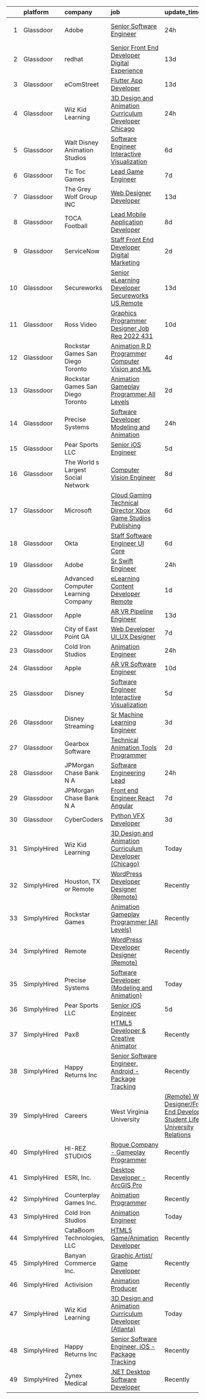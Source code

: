 

|    | platform    | company                            | job                                                                                                                                                                                                                                                                                                                                                                                                                                                                                                                                                                                                                                                                                                                                                                                                                                                                                                                                                                                                                                                                                                                                                                                                                                                                                                                                                           | update_time   | location                |
|---:|:------------|:-----------------------------------|:--------------------------------------------------------------------------------------------------------------------------------------------------------------------------------------------------------------------------------------------------------------------------------------------------------------------------------------------------------------------------------------------------------------------------------------------------------------------------------------------------------------------------------------------------------------------------------------------------------------------------------------------------------------------------------------------------------------------------------------------------------------------------------------------------------------------------------------------------------------------------------------------------------------------------------------------------------------------------------------------------------------------------------------------------------------------------------------------------------------------------------------------------------------------------------------------------------------------------------------------------------------------------------------------------------------------------------------------------------------|:--------------|:------------------------|
|  1 | Glassdoor   | Adobe                              | [Senior Software Engineer](https://www.glassdoor.com/partner/jobListing.htm?pos=126&ao=1136043&s=58&guid=00000181fb7b40579501aaaf69bd4370&src=GD_JOB_AD&t=SR&vt=w&cs=1_9538ae5f&cb=1657781567939&jobListingId=1008002535209&jrtk=3-0-1g7tnmg4v2heq001-1g7tnmg5fi15m800-90d469583d0bb19c-)                                                                                                                                                                                                                                                                                                                                                                                                                                                                                                                                                                                                                                                                                                                                                                                                                                                                                                                                                                                                                                                                     | 24h           | San Francisco, CA       |
|  2 | Glassdoor   | redhat                             | [Senior Front End Developer  Digital Experience](https://www.glassdoor.com/partner/jobListing.htm?pos=116&ao=1136043&s=58&guid=00000181fb7b40579501aaaf69bd4370&src=GD_JOB_AD&t=SR&vt=w&cs=1_34abe599&cb=1657781567938&jobListingId=1007974093873&jrtk=3-0-1g7tnmg4v2heq001-1g7tnmg5fi15m800-aad035d33079c8bf-)                                                                                                                                                                                                                                                                                                                                                                                                                                                                                                                                                                                                                                                                                                                                                                                                                                                                                                                                                                                                                                               | 13d           | Remote                  |
|  3 | Glassdoor   | eComStreet                         | [Flutter App Developer](https://www.glassdoor.com/partner/jobListing.htm?pos=112&ao=1136043&s=58&guid=00000181fb7b40579501aaaf69bd4370&src=GD_JOB_AD&t=SR&vt=w&cs=1_e22a6308&cb=1657781567937&jobListingId=1007975688794&jrtk=3-0-1g7tnmg4v2heq001-1g7tnmg5fi15m800-7bbed96be77c7c27-)                                                                                                                                                                                                                                                                                                                                                                                                                                                                                                                                                                                                                                                                                                                                                                                                                                                                                                                                                                                                                                                                        | 13d           | Chicago, IL             |
|  4 | Glassdoor   | Wiz Kid Learning                   | [3D Design and Animation Curriculum Developer  Chicago ](https://www.glassdoor.com/partner/jobListing.htm?pos=108&ao=1136043&s=58&guid=00000181fb7b40579501aaaf69bd4370&src=GD_JOB_AD&t=SR&vt=w&ea=1&cs=1_945d77a5&cb=1657781567937&jobListingId=1008003616270&jrtk=3-0-1g7tnmg4v2heq001-1g7tnmg5fi15m800-55b055fa71110ba0-)                                                                                                                                                                                                                                                                                                                                                                                                                                                                                                                                                                                                                                                                                                                                                                                                                                                                                                                                                                                                                                  | 24h           | Atlanta, GA             |
|  5 | Glassdoor   | Walt Disney Animation Studios      | [Software Engineer   Interactive Visualization](https://www.glassdoor.com/partner/jobListing.htm?pos=128&ao=1136043&s=58&guid=00000181fb7b40579501aaaf69bd4370&src=GD_JOB_AD&t=SR&vt=w&cs=1_88f1857a&cb=1657781567939&jobListingId=1007989924540&jrtk=3-0-1g7tnmg4v2heq001-1g7tnmg5fi15m800-c8ab2cad69faae54-)                                                                                                                                                                                                                                                                                                                                                                                                                                                                                                                                                                                                                                                                                                                                                                                                                                                                                                                                                                                                                                                | 6d            | Burbank, CA             |
|  6 | Glassdoor   | Tic Toc Games                      | [Lead Game Engineer](https://www.glassdoor.com/partner/jobListing.htm?pos=102&ao=1110586&s=58&guid=00000181fb7b40579501aaaf69bd4370&src=GD_JOB_AD&t=SR&vt=w&ea=1&cs=1_00299fa7&cb=1657781567936&jobListingId=1007988135648&cpc=55FC80EBF760BBE8&jrtk=3-0-1g7tnmg4v2heq001-1g7tnmg5fi15m800-d64abbbba008689c--6NYlbfkN0Cd5ZvLdai7cR0fypH5_WiGezUQesq24dbKuF0ly35ya5O8NkFj-qrjk_MUFn-ZopRYajAPhWX9LNA6MZYyOBBVSnwGNafyInkk4SaAwxziARUpTpzgu-HGAP7xRtytEC4YwZ6Vhh_DrUo8-uVGI-6X1rJAiG0AXNxI_EWwc6sckAF_hdzcvx3Hz0-Wvnml3jE1leITQ4D9jGGCZQbJVPQ9d8ACK1e8M3O9b71HdEyohlWQklgCOGe-5vVvM8f1TKj_CLkNsdL8okkqxshFdb5ID5CjiUq14BVAH8Vw9-jrjHZ3VKSEF07Vq3u11SkhZsjl6vmAVygYm9erLASEV8PuAlfHy6_P0C2xW_ydz6dzCt4IR19Nr0n1WUV29bWOR9mft6arSB_8GqpCsT8LYV_F6eeoXoUQ6GyVQVVmOlQY-7AR8lnvLLJTaDXCkzaPsm3nsbHjmaTk9vZsYcqE1kZKgWxk5ZFhlT9l9WFkE4BqIE0cUogYnmZoyt2XOXUvvdk%3D)                                                                                                                                                                                                                                                                                                                                                                                                                                                                                                   | 7d            | Burbank, CA             |
|  7 | Glassdoor   | The Grey Wolf Group  INC           | [Web Designer Developer](https://www.glassdoor.com/partner/jobListing.htm?pos=123&ao=1136043&s=58&guid=00000181fb7b40579501aaaf69bd4370&src=GD_JOB_AD&t=SR&vt=w&ea=1&cs=1_39acb8fa&cb=1657781567939&jobListingId=1007973991706&jrtk=3-0-1g7tnmg4v2heq001-1g7tnmg5fi15m800-ccc474ec62a9ccb4-)                                                                                                                                                                                                                                                                                                                                                                                                                                                                                                                                                                                                                                                                                                                                                                                                                                                                                                                                                                                                                                                                  | 13d           | Arnold, MO              |
|  8 | Glassdoor   | TOCA Football                      | [Lead Mobile Application Developer](https://www.glassdoor.com/partner/jobListing.htm?pos=125&ao=1136043&s=58&guid=00000181fb7b40579501aaaf69bd4370&src=GD_JOB_AD&t=SR&vt=w&ea=1&cs=1_f58c11ea&cb=1657781567939&jobListingId=1007985435294&jrtk=3-0-1g7tnmg4v2heq001-1g7tnmg5fi15m800-8b2fa59b8d0a20e1-)                                                                                                                                                                                                                                                                                                                                                                                                                                                                                                                                                                                                                                                                                                                                                                                                                                                                                                                                                                                                                                                       | 8d            | Costa Mesa, CA          |
|  9 | Glassdoor   | ServiceNow                         | [Staff Front End Developer  Digital Marketing](https://www.glassdoor.com/partner/jobListing.htm?pos=111&ao=1136043&s=58&guid=00000181fb7b40579501aaaf69bd4370&src=GD_JOB_AD&t=SR&vt=w&cs=1_f8413f72&cb=1657781567937&jobListingId=1007998745708&jrtk=3-0-1g7tnmg4v2heq001-1g7tnmg5fi15m800-57ff975c92f37266-)                                                                                                                                                                                                                                                                                                                                                                                                                                                                                                                                                                                                                                                                                                                                                                                                                                                                                                                                                                                                                                                 | 2d            | Santa Clara, CA         |
| 10 | Glassdoor   | Secureworks                        | [Senior eLearning Developer Secureworks   US Remote](https://www.glassdoor.com/partner/jobListing.htm?pos=115&ao=1136043&s=58&guid=00000181fb7b40579501aaaf69bd4370&src=GD_JOB_AD&t=SR&vt=w&cs=1_48fda3f1&cb=1657781567938&jobListingId=1007974487255&jrtk=3-0-1g7tnmg4v2heq001-1g7tnmg5fi15m800-755d78615e73ead4-)                                                                                                                                                                                                                                                                                                                                                                                                                                                                                                                                                                                                                                                                                                                                                                                                                                                                                                                                                                                                                                           | 13d           | Providence, RI          |
| 11 | Glassdoor   | Ross Video                         | [Graphics Programmer   Designer  Job Req  2022 431 ](https://www.glassdoor.com/partner/jobListing.htm?pos=129&ao=1136043&s=58&guid=00000181fb7b40579501aaaf69bd4370&src=GD_JOB_AD&t=SR&vt=w&ea=1&cs=1_147d677e&cb=1657781567939&jobListingId=1007981036661&jrtk=3-0-1g7tnmg4v2heq001-1g7tnmg5fi15m800-79d5b95c2834f072-)                                                                                                                                                                                                                                                                                                                                                                                                                                                                                                                                                                                                                                                                                                                                                                                                                                                                                                                                                                                                                                      | 10d           | Remote                  |
| 12 | Glassdoor   | Rockstar Games San Diego   Toronto | [Animation R D Programmer  Computer Vision and ML](https://www.glassdoor.com/partner/jobListing.htm?pos=127&ao=1136043&s=58&guid=00000181fb7b40579501aaaf69bd4370&src=GD_JOB_AD&t=SR&vt=w&cs=1_be59b0b8&cb=1657781567939&jobListingId=1007994889333&jrtk=3-0-1g7tnmg4v2heq001-1g7tnmg5fi15m800-3d94f6aba5e2c913-)                                                                                                                                                                                                                                                                                                                                                                                                                                                                                                                                                                                                                                                                                                                                                                                                                                                                                                                                                                                                                                             | 4d            | Carlsbad, CA            |
| 13 | Glassdoor   | Rockstar Games San Diego   Toronto | [Animation Gameplay Programmer  All Levels ](https://www.glassdoor.com/partner/jobListing.htm?pos=114&ao=1136043&s=58&guid=00000181fb7b40579501aaaf69bd4370&src=GD_JOB_AD&t=SR&vt=w&cs=1_683d8500&cb=1657781567938&jobListingId=1007999078451&jrtk=3-0-1g7tnmg4v2heq001-1g7tnmg5fi15m800-a340a17d7da06a63-)                                                                                                                                                                                                                                                                                                                                                                                                                                                                                                                                                                                                                                                                                                                                                                                                                                                                                                                                                                                                                                                   | 2d            | Carlsbad, CA            |
| 14 | Glassdoor   | Precise Systems                    | [Software Developer  Modeling and Animation ](https://www.glassdoor.com/partner/jobListing.htm?pos=113&ao=1136043&s=58&guid=00000181fb7b40579501aaaf69bd4370&src=GD_JOB_AD&t=SR&vt=w&ea=1&cs=1_9a32bf2b&cb=1657781567938&jobListingId=1008004152660&jrtk=3-0-1g7tnmg4v2heq001-1g7tnmg5fi15m800-fe782767aaad92cb-)                                                                                                                                                                                                                                                                                                                                                                                                                                                                                                                                                                                                                                                                                                                                                                                                                                                                                                                                                                                                                                             | 24h           | San Diego, CA           |
| 15 | Glassdoor   | Pear Sports LLC                    | [Senior iOS Engineer](https://www.glassdoor.com/partner/jobListing.htm?pos=101&ao=1110586&s=58&guid=00000181fb7b40579501aaaf69bd4370&src=GD_JOB_AD&t=SR&vt=w&ea=1&cs=1_3dfb8ab7&cb=1657781567936&jobListingId=1007993166305&cpc=F5D43257E3E73E36&jrtk=3-0-1g7tnmg4v2heq001-1g7tnmg5fi15m800-cbd344a28ed5bdd1--6NYlbfkN0Dv7ndDd69lmugUXCgoCPtpAVgbUJfy1aW2stz5aeGS0ojezn-FD23BR7ZCWtAU7pr63qdi_3htSCWhkmBIgWuOOMx0CodzmsXleKS3P5DwZaZRFDbKww_9JFruSqyfPMo8Ss43bF31rH2Rxmghdu0Rd8ESX4BGHW-USyPvLJgp0NOBPZGiCLm0K6NLcPkywW5dMfm9uR3WefvlEZaxQy9KS1VISoAy8wQUX-NezhRdZHBDMDqZa4GZJQUIRxHQO0SBkRqxzudNj6ranxlJvJ4Cs_ICsmbdHfeuBYGxnd2p4_QAdPXufeDO9RaNdg8HDz_xxnlbd7B5zDMKHN8Bul3xNpj6F9PE9n_PZd14r8_9Y9zHvpPODidBMrDKMyOg7mMzG6iNRIDbn8QbwVrNF04nBhScnVtK95dl8orF6edgSS8OwdSM3R4jO_62g9hqnUC9GtoVL3szcnaOWDVMrhZ63V7jDqGZwjHGP_WsOu1VfUpVADveCdMK42VAeMWAWs4%3D)                                                                                                                                                                                                                                                                                                                                                                                                                                                                                                  | 5d            | Remote                  |
| 16 | Glassdoor   | The World s Largest Social Network | [Computer Vision Engineer](https://www.glassdoor.com/partner/jobListing.htm?pos=105&ao=1110586&s=58&guid=00000181fb7b40579501aaaf69bd4370&src=GD_JOB_AD&t=SR&vt=w&ea=1&cs=1_49825230&cb=1657781567937&jobListingId=1007986416966&cpc=1160948BCBA38B5B&jrtk=3-0-1g7tnmg4v2heq001-1g7tnmg5fi15m800-c5965c3cdc754f6e--6NYlbfkN0DSgjPPcnEdvoK3uuxfISLALE6pB1FR7YSHOr_tSg5_QGIhoz_2VqUepdcKLBLI_zSTiDG9miZVMvsQYEu1a9HnATBj80rFOqBh7dkETC6HhruRU2nFkvongE7A9ctyAo1xch-o8NUxgq7ZXIFTXqEGKxGex475UMwBiWTvuikxVk8N3GIWvOER1XNzWSGrfdgM2aciJ0wzyJOX3k9tG9f005ljVg519-CJJMjq4D4Jb0ztlJBMKwRTiWkQTF7EfTVeZIzyx7v-yz1CcpI19YAgoj4RJOjBqnlIiIh5mlCuSI9EMMzZpUKtT4_Y3PWXHKfJoFkCsHuHeMrmokE3z6QBr2g3floAEYebxAvavvxq-nN6Wu7Gr0vEAOSwGqMwfcr4yARuSsZuXFzbYMFNwMU65rlC3LHViRUDZdVn0AlSfHWzfovqdfgqjRm7uqyy7_xGCy6-3kpy0m36MZj7IyqEmI4C20hac8ZfnLfFjeDQdzukNqYTlGcd5V0CFNjL0xDV-0ACryXs57T_VwCCOUXkNa8djbd3qyvaoYAhFjBB0EogurNI5uwULAsI7Ue8bX6fQ8kyNAUMXIBJfcv_-fCW)                                                                                                                                                                                                                                                                                                                                                                                                           | 8d            | Houston, TX             |
| 17 | Glassdoor   | Microsoft                          | [Cloud Gaming Technical Director   Xbox Game Studios Publishing](https://www.glassdoor.com/partner/jobListing.htm?pos=122&ao=1136043&s=58&guid=00000181fb7b40579501aaaf69bd4370&src=GD_JOB_AD&t=SR&vt=w&cs=1_bf0052be&cb=1657781567939&jobListingId=1007991354486&jrtk=3-0-1g7tnmg4v2heq001-1g7tnmg5fi15m800-51d256fb354a595a-)                                                                                                                                                                                                                                                                                                                                                                                                                                                                                                                                                                                                                                                                                                                                                                                                                                                                                                                                                                                                                               | 6d            | Redmond, WA             |
| 18 | Glassdoor   | Okta                               | [Staff Software Engineer   UI Core](https://www.glassdoor.com/partner/jobListing.htm?pos=130&ao=1136043&s=58&guid=00000181fb7b40579501aaaf69bd4370&src=GD_JOB_AD&t=SR&vt=w&ea=1&cs=1_108b7bc7&cb=1657781567939&jobListingId=1007990571145&jrtk=3-0-1g7tnmg4v2heq001-1g7tnmg5fi15m800-48bedb02c5398719-)                                                                                                                                                                                                                                                                                                                                                                                                                                                                                                                                                                                                                                                                                                                                                                                                                                                                                                                                                                                                                                                       | 6d            | San Francisco, CA       |
| 19 | Glassdoor   | Adobe                              | [Sr  Swift Engineer](https://www.glassdoor.com/partner/jobListing.htm?pos=120&ao=1136043&s=58&guid=00000181fb7b40579501aaaf69bd4370&src=GD_JOB_AD&t=SR&vt=w&cs=1_7a325167&cb=1657781567938&jobListingId=1008002513784&jrtk=3-0-1g7tnmg4v2heq001-1g7tnmg5fi15m800-249d4a184d1fb370-)                                                                                                                                                                                                                                                                                                                                                                                                                                                                                                                                                                                                                                                                                                                                                                                                                                                                                                                                                                                                                                                                           | 24h           | New York, NY            |
| 20 | Glassdoor   | Advanced Computer Learning Company | [eLearning Content Developer  Remote  ](https://www.glassdoor.com/partner/jobListing.htm?pos=109&ao=1136043&s=58&guid=00000181fb7b40579501aaaf69bd4370&src=GD_JOB_AD&t=SR&vt=w&ea=1&cs=1_30c0087b&cb=1657781567937&jobListingId=1008000784696&jrtk=3-0-1g7tnmg4v2heq001-1g7tnmg5fi15m800-e77e1058c18c2e89-)                                                                                                                                                                                                                                                                                                                                                                                                                                                                                                                                                                                                                                                                                                                                                                                                                                                                                                                                                                                                                                                   | 1d            | Remote                  |
| 21 | Glassdoor   | Apple                              | [AR VR Pipeline Engineer](https://www.glassdoor.com/partner/jobListing.htm?pos=106&ao=1110586&s=58&guid=00000181fb7b40579501aaaf69bd4370&src=GD_JOB_AD&t=SR&vt=w&cs=1_4b3a668f&cb=1657781567937&jobListingId=1007972446641&cpc=8795CF9063CD573D&jrtk=3-0-1g7tnmg4v2heq001-1g7tnmg5fi15m800-1d5f2db8634c51cf--6NYlbfkN0BvKrLyj5gPmtZO9T8euul8TCxuuKNOtzRJOomxnwSEodTz2Bc-sPZlbtkML8D-m4qT2DjEjpQKGDgNwmz0vov5PPHhWcBL3nQTJXNeBfVuz2_zERcmGp94VjvwpFB1CDCw33aHp4649kAZagZuh0c82_Ag1blRGzs46LO7IearL-jq3MqQ3r1B3v8yfTbsvfZq_cpIb_0jsArwz68b5tmoTp7J37NQ3yUEWdCM1WN-Fs9JqZkGuhlzsDAEwcVRxZf_BPCUQkptMm__lVK3qPKcgWA_ZCnkYPzhA_OCQDnCNHrsULPTO5vBiRc3KffOYhU9X38IrI4IQdkLi1NE0cuzVRDCuisWPkqLpubaG023gT7Ch3PCU48CK6sp1puiIqBBNw8vu1-qBtDiTZeCOgV65ALY49BvOrljTuMkS4fAxOPA15Xje2Z1diXHfbVbds0CS__BnbU-jaXdKrAqjo7EuFC4cawboHs5GEEFr_VBcxCW-FAlUbQ0ywzYv_IOfJy5nJNAWqMkb9mRESMHozh9rvk6yu_VkdVJh0uwZ8cR2djIrZUp9oxC4SFxXCKaszteW2igjpb5h3Z3HSJG504laySa-O31LKBghxRoAxB6CIk72XAh5Dg-EltxJFKaQXSROWyt-8Iv1_i7DsyichcftYkfUhsUx9cNjxPympL2IHEMOWu0DsKg4Qxnh13l0gvr02VoAz1tEsBy1JxrPb5qp1_SRchP0R9tIVyeCS5Qo2qXxpay0atgybn0GdeS0OX5jq17abCcoAD1ycJQtL0uZiIvjumywq5kH1CXmSEsrkgfIWGeXTtvHleaYOAxlf5kTDKTxceg8bUruNuqk7iCBxaXIr6uI3c-_uehMdrFIC7gArcPbOC4uXoMEduqBSOBz9E9e0QP7OTgEktHYvn-xPo0iBh6Yl2-aq4b9i8D7Wm5PZ3k1cdtoV_AcpE0AdPB7i59GsUJFQ%3D%3D)                     | 13d           | Boulder, CO             |
| 22 | Glassdoor   | City of East Point  GA             | [Web Developer UI_UX Designer](https://www.glassdoor.com/partner/jobListing.htm?pos=117&ao=1136043&s=58&guid=00000181fb7b40579501aaaf69bd4370&src=GD_JOB_AD&t=SR&vt=w&cs=1_331972b8&cb=1657781567938&jobListingId=1007987965771&jrtk=3-0-1g7tnmg4v2heq001-1g7tnmg5fi15m800-e5781bb998209cdb-)                                                                                                                                                                                                                                                                                                                                                                                                                                                                                                                                                                                                                                                                                                                                                                                                                                                                                                                                                                                                                                                                 | 7d            | East Point, GA          |
| 23 | Glassdoor   | Cold Iron Studios                  | [Animation Engineer](https://www.glassdoor.com/partner/jobListing.htm?pos=110&ao=1136043&s=58&guid=00000181fb7b40579501aaaf69bd4370&src=GD_JOB_AD&t=SR&vt=w&ea=1&cs=1_5394b8c1&cb=1657781567937&jobListingId=1008003738705&jrtk=3-0-1g7tnmg4v2heq001-1g7tnmg5fi15m800-7ec8e93f903792ed-)                                                                                                                                                                                                                                                                                                                                                                                                                                                                                                                                                                                                                                                                                                                                                                                                                                                                                                                                                                                                                                                                      | 24h           | Remote                  |
| 24 | Glassdoor   | Apple                              | [AR VR Software Engineer](https://www.glassdoor.com/partner/jobListing.htm?pos=119&ao=1136043&s=58&guid=00000181fb7b40579501aaaf69bd4370&src=GD_JOB_AD&t=SR&vt=w&cs=1_f8247ace&cb=1657781567938&jobListingId=1007981104813&jrtk=3-0-1g7tnmg4v2heq001-1g7tnmg5fi15m800-b0a5b536b1401ffc-)                                                                                                                                                                                                                                                                                                                                                                                                                                                                                                                                                                                                                                                                                                                                                                                                                                                                                                                                                                                                                                                                      | 10d           | Cupertino, CA           |
| 25 | Glassdoor   | Disney                             | [Software Engineer   Interactive Visualization](https://www.glassdoor.com/partner/jobListing.htm?pos=103&ao=1110586&s=58&guid=00000181fb7b40579501aaaf69bd4370&src=GD_JOB_AD&t=SR&vt=w&cs=1_683aa7ee&cb=1657781567936&jobListingId=1007992976359&cpc=8507CEB59E1C6AFB&jrtk=3-0-1g7tnmg4v2heq001-1g7tnmg5fi15m800-0dee09d32b1b50f3--6NYlbfkN0DAFTyt7pbDCC2JPO79CSdi1dIb81yjczP5qsKcZIxgiYm3-7g-689UM0rgypL64crYEeTvgn94o9pHkeLN-ZnNP9Xuxt1nDaTvyDtuF7mUy-CqX0PWbsQfV1XSQ8NqzDk-HKrGRtlDhJV9zRI69ia6O1Jp5yxGydUbtFNG_imOZwFOgnKpfZmHSNfT-69RDyvcPWh9s0o20SREqWdt_PFoJ9sz46ftyMRoxgivZKsxxEWEm2oojSHj8u1m9lyQJ1QWcYPHieea8t9IFf7GxaXacLdw8RvJbDc5wNRkQ0vBphQbPCrw-EpPSehvW6TXl4QgK7QcZREjAhPbHLtQqzcnbvmGuUKXx5tbfzAVODpUpAi_UMiuIcV-2b07Bnc49b0i0fDf8V4lYcgW1CH8ojn4uCWBj8WscIWKCCRc1tQjy3Pcof9se-a47yuGN78ZRKM%3D)                                                                                                                                                                                                                                                                                                                                                                                                                                                                                                                                             | 5d            | Burbank, CA             |
| 26 | Glassdoor   | Disney Streaming                   | [Sr  Machine Learning Engineer](https://www.glassdoor.com/partner/jobListing.htm?pos=104&ao=1110586&s=58&guid=00000181fb7b40579501aaaf69bd4370&src=GD_JOB_AD&t=SR&vt=w&cs=1_5ffb5beb&cb=1657781567936&jobListingId=1007995812023&cpc=F45C15D234B746DE&jrtk=3-0-1g7tnmg4v2heq001-1g7tnmg5fi15m800-f8bcf2838a4f6423--6NYlbfkN0DAFTyt7pbDCC2JPO79CSdi1dIb81yjczP5qsKcZIxgiYm3-7g-689UM0rgypL64cq52AJUK8UDX7qZel8TZME8M4mz8909BCtC3hWEiuQJbO8S8jajQ5N-2QArG_d5GARK3PR62OPNPSXuRb4TlB6-2ElFetKA_RMS5MqivOQmThnJETeCG4Pcqg75dvVDQBnOl6emp74QZ7y9vocO_9LNdRgtZ3Qgx_4s77b8-bjiPe7AEKNjfIvV3Rc2J8naUxmGJ4a1HiDKFwwRFf0j5OPVn8bHLPOW9cpi8LEGrDlat-zHdXIgVIQpAIffAf0m_whAiqyRSxtuaQWtVe3fXB6Sn9Y-qdDpwmCIr6JURrrorAo76VtFMG_5SSJvnspPRQ2ShMsN-ji_63TAVtPfI8LrEbfEN-LSmSMBzamDNrlDW4RDTnDsrMUvoCoaL1r0y08%3D)                                                                                                                                                                                                                                                                                                                                                                                                                                                                                                                                                             | 3d            | New York, NY            |
| 27 | Glassdoor   | Gearbox Software                   | [Technical Animation Tools Programmer](https://www.glassdoor.com/partner/jobListing.htm?pos=121&ao=1136043&s=58&guid=00000181fb7b40579501aaaf69bd4370&src=GD_JOB_AD&t=SR&vt=w&ea=1&cs=1_d1af367c&cb=1657781567939&jobListingId=1007998860842&jrtk=3-0-1g7tnmg4v2heq001-1g7tnmg5fi15m800-a6dc851de2496d1b-)                                                                                                                                                                                                                                                                                                                                                                                                                                                                                                                                                                                                                                                                                                                                                                                                                                                                                                                                                                                                                                                    | 2d            | Frisco, TX              |
| 28 | Glassdoor   | JPMorgan Chase Bank  N A           | [Software Engineering Lead](https://www.glassdoor.com/partner/jobListing.htm?pos=124&ao=1136043&s=58&guid=00000181fb7b40579501aaaf69bd4370&src=GD_JOB_AD&t=SR&vt=w&cs=1_0f6b4aa3&cb=1657781567939&jobListingId=1008004070942&jrtk=3-0-1g7tnmg4v2heq001-1g7tnmg5fi15m800-a2bee1a658d9f7d5-)                                                                                                                                                                                                                                                                                                                                                                                                                                                                                                                                                                                                                                                                                                                                                                                                                                                                                                                                                                                                                                                                    | 24h           | New York, NY            |
| 29 | Glassdoor   | JPMorgan Chase Bank  N A           | [Front end Engineer   React Angular](https://www.glassdoor.com/partner/jobListing.htm?pos=118&ao=1136043&s=58&guid=00000181fb7b40579501aaaf69bd4370&src=GD_JOB_AD&t=SR&vt=w&cs=1_1351db74&cb=1657781567938&jobListingId=1007988777526&jrtk=3-0-1g7tnmg4v2heq001-1g7tnmg5fi15m800-3448aae28f76cc34-)                                                                                                                                                                                                                                                                                                                                                                                                                                                                                                                                                                                                                                                                                                                                                                                                                                                                                                                                                                                                                                                           | 7d            | Plano, TX               |
| 30 | Glassdoor   | CyberCoders                        | [Python VFX Developer](https://www.glassdoor.com/partner/jobListing.htm?pos=107&ao=1110586&s=58&guid=00000181fb7b40579501aaaf69bd4370&src=GD_JOB_AD&t=SR&vt=w&ea=1&cs=1_99a576f9&cb=1657781567937&jobListingId=1007995314665&cpc=AC285F3A3ECA6BB0&jrtk=3-0-1g7tnmg4v2heq001-1g7tnmg5fi15m800-74ec4de82af3ac9f--6NYlbfkN0CpFJQzrgRR8WqXWK1qKKEqALWJw739KlKqr2H-MSI4eoBlI4EFrmor2FYZMP3muM3BIApJ1Z86uBlyCvVELcqV80wnyZ18qjudG7sYNHE3nlF8w_lzoyJAXO6pYnMWCRBuqwzl20Bc80xWTTKAokKJozcJz9BZzNDFaDacsQNYfbZxWc_QjetloL2jnyAcERLU2FdlLvuN6xInbu9KqBdlF0qvgW4L_uZUbGNGzNXlDNc9IQeA0UHVqGY7kmyKxuvOP83AjKZ-Q3vqi-O7E-h4B3WxHqFHgOObMF0rLOdbanTqnJcMVRGmLSmuyKN_PpywAO4-D8MgrHuJCBSrIrCLXoY2Q2bH7GgbE8Bf_RZy-dzitmCLjGF6Wwp7IyIkKf9o__NWb-Mskm16nwZJAPlyzm5khhR0LC0V6PuZlXxwZxgSOfuFe_DWWC-3pi-pSyXNWtAJFwdUIJtfB9hXN00cHwyn5K0QHtqxizE1cG9KzAXJaOJw_LZCz06BCHbDHn9Le6iDXSnbf6zGzsN1G_oDGFzM34tAmUZ7bMqwhU30sTy8oCjvErx6MRBsGoajS7c1xQKFvz1GtduuFWsPTKiBLUInk4Hj9c-3ox4WwSs0qI0LRPmdo_pkG7eGtFv0Nh9iWbUlTl-2XUPHbklXTTx46az1GODO35O3n25gMlqUkIUb0WT1Xo_OlgWF-NcaB5LfFbPn3bECLSQfYKVpilcIaMrgWPr9n3yri6hfY9VfgecvHSlsZr9Obc4y4bWUB3nu-nfUnJi1VX9VPOLnzDdiX72e41IcJgzdi0-7bi840ME2Msu8o_44qDNGt2F2HGirFbiBoF0r9MLtxrz6ks9ualFG4zLZz-APiaJC4L-VNBs-IfP5BHCkeN1MxZoJd_3RD_Zk2K7d8ZKToeM5U7NbVveGE4Suf6jiJUujl95oefYc_yoO4FcWaXS9GKzSZbQzdwJh2fWmTjI_CuHit13gPxlebFKNXUs%3D) | 3d            | Burbank, CA             |
| 31 | SimplyHired | Wiz Kid Learning                   | [3D Design and Animation Curriculum Developer (Chicago)](https://www.simplyhired.com/job/DIcs2agRkt0xjjjG4E2dzbL2knADxDKsPHW7byWv_7xWTR4AFwsSLw?q=animation+developer)                                                                                                                                                                                                                                                                                                                                                                                                                                                                                                                                                                                                                                                                                                                                                                                                                                                                                                                                                                                                                                                                                                                                                                                        | Today         | Atlanta, GA             |
| 32 | SimplyHired | Houston, TX or Remote              | [WordPress Developer Designer (Remote)](https://www.simplyhired.com/job/h5NIRqnG6nzwtBLlFlrT64773r4CAOGZWfW6vATD8Z8CzAc7NchDIg?q=animation+developer)                                                                                                                                                                                                                                                                                                                                                                                                                                                                                                                                                                                                                                                                                                                                                                                                                                                                                                                                                                                                                                                                                                                                                                                                         | Recently      | The Woodlands, TX       |
| 33 | SimplyHired | Rockstar Games                     | [Animation Gameplay Programmer (All Levels)](https://www.simplyhired.com/job/1pSEzXWP6p8ML9piAakVgJAIWzA9LrjPxi3CLE-MLJDKJMG2jk5IcQ?q=animation+developer)                                                                                                                                                                                                                                                                                                                                                                                                                                                                                                                                                                                                                                                                                                                                                                                                                                                                                                                                                                                                                                                                                                                                                                                                    | Recently      | Carlsbad, CA            |
| 34 | SimplyHired | Remote                             | [WordPress Developer Designer (Remote)](https://www.simplyhired.com/job/vCmXXL4JGKGV5eNVuHA7oB8PSm-NsHdC9WQISU8OzQ6fl4_GaHZp9A?q=animation+developer)                                                                                                                                                                                                                                                                                                                                                                                                                                                                                                                                                                                                                                                                                                                                                                                                                                                                                                                                                                                                                                                                                                                                                                                                         | Recently      | United States           |
| 35 | SimplyHired | Precise Systems                    | [Software Developer (Modeling and Animation)](https://www.simplyhired.com/job/mrs3BpEPLgIC-F-3wHMo4hzRssI_W8irIt7Ip4zU1eR-T_S3xQtTOw?q=animation+developer)                                                                                                                                                                                                                                                                                                                                                                                                                                                                                                                                                                                                                                                                                                                                                                                                                                                                                                                                                                                                                                                                                                                                                                                                   | Today         | San Diego, CA           |
| 36 | SimplyHired | Pear Sports LLC                    | [Senior iOS Engineer](https://www.simplyhired.com/job/ogE_FKcrmOauLNW0WPOvD_K_Rc_YLFLOi7yqUsR0pGeMMVeNCusxUw?q=animation+developer)                                                                                                                                                                                                                                                                                                                                                                                                                                                                                                                                                                                                                                                                                                                                                                                                                                                                                                                                                                                                                                                                                                                                                                                                                           | 5d            | Remote                  |
| 37 | SimplyHired | Pax8                               | [HTML5 Developer & Creative Animator](https://www.simplyhired.com/job/DcI9boA9QAGhvEhJ0nrKDcXbjJdV-Xc9RNA8XU8-WgXmrk0-CIjjnA?q=animation+developer)                                                                                                                                                                                                                                                                                                                                                                                                                                                                                                                                                                                                                                                                                                                                                                                                                                                                                                                                                                                                                                                                                                                                                                                                           | Recently      | Denver, CO              |
| 38 | SimplyHired | Happy Returns Inc                  | [Senior Software Engineer, Android - Package Tracking](https://www.simplyhired.com/job/6GXLNOa9rafva-lYOViUArPUI1_qaAyGSDPh_1GL8XgjSXk_YVMk4w?q=animation+developer)                                                                                                                                                                                                                                                                                                                                                                                                                                                                                                                                                                                                                                                                                                                                                                                                                                                                                                                                                                                                                                                                                                                                                                                          | Recently      | Remote                  |
| 39 | SimplyHired | Careers | West Virginia University | [(Remote) Web Designer/Front End Developer Student Life - University Relations](https://www.simplyhired.com/job/Zz3QV7fGlrVkQeOcRGOGVv-kT65DCrbHAR4RYquJrtK9IFD4BJ8oKA?q=animation+developer)                                                                                                                                                                                                                                                                                                                                                                                                                                                                                                                                                                                                                                                                                                                                                                                                                                                                                                                                                                                                                                                                                                                                                                 | Recently      | Morgantown, WV          |
| 40 | SimplyHired | HI-REZ STUDIOS                     | [Rogue Company - Gameplay Programmer](https://www.simplyhired.com/job/LsNry-p6gnu1TIEZmUo6I8aV0PTXE3Z5_Z4722fobj5x-RZGMaivJA?q=animation+developer)                                                                                                                                                                                                                                                                                                                                                                                                                                                                                                                                                                                                                                                                                                                                                                                                                                                                                                                                                                                                                                                                                                                                                                                                           | Recently      | Remote                  |
| 41 | SimplyHired | ESRI, Inc.                         | [Desktop Developer - ArcGIS Pro](https://www.simplyhired.com/job/Pn0jlgPOSBBY-nMbXrtFeV4yvqyMnKMGCwWZz4L1Vtp9irTKUDf2Rg?q=animation+developer)                                                                                                                                                                                                                                                                                                                                                                                                                                                                                                                                                                                                                                                                                                                                                                                                                                                                                                                                                                                                                                                                                                                                                                                                                | Recently      | Remote                  |
| 42 | SimplyHired | Counterplay Games Inc.             | [Animation Programmer](https://www.simplyhired.com/job/ja01lGWLinKLuR563KA6A4U8WQhuf1FHnXZkvmF_Ju9Z07Y3VkVtsQ?q=animation+developer)                                                                                                                                                                                                                                                                                                                                                                                                                                                                                                                                                                                                                                                                                                                                                                                                                                                                                                                                                                                                                                                                                                                                                                                                                          | Recently      | Remote                  |
| 43 | SimplyHired | Cold Iron Studios                  | [Animation Engineer](https://www.simplyhired.com/job/_k9O-EHdSx8NESZMFWM66htNlUjbI1UCI5s37Wea0oYwUMx34VHqVg?q=animation+developer)                                                                                                                                                                                                                                                                                                                                                                                                                                                                                                                                                                                                                                                                                                                                                                                                                                                                                                                                                                                                                                                                                                                                                                                                                            | Today         | Remote                  |
| 44 | SimplyHired | CataBoom Technologies, LLC         | [HTML5 Game/Animation Developer](https://www.simplyhired.com/job/rcD9kqRruTFu3sLPN7RcYmKqhwYda35Xkfl4DXnDIh1VgwPtoMUoDw?q=animation+developer)                                                                                                                                                                                                                                                                                                                                                                                                                                                                                                                                                                                                                                                                                                                                                                                                                                                                                                                                                                                                                                                                                                                                                                                                                | Recently      | Richardson, TX          |
| 45 | SimplyHired | Banyan Commerce Inc.               | [Graphic Artist/ Game Developer](https://www.simplyhired.com/job/VwjyPnwKl6eTP3NKXkqNf1K3VwLfAnQn-BHuTEdmR_MxUbpQm1wp4A?q=animation+developer)                                                                                                                                                                                                                                                                                                                                                                                                                                                                                                                                                                                                                                                                                                                                                                                                                                                                                                                                                                                                                                                                                                                                                                                                                | Recently      | Pompano Beach, FL       |
| 46 | SimplyHired | Activision                         | [Animation Producer](https://www.simplyhired.com/job/8kVsK7Pk3L6xgyYwDXf87BwykUcIoIKxT7e1oEWqS5IN-iZo5VQ5kw?q=animation+developer)                                                                                                                                                                                                                                                                                                                                                                                                                                                                                                                                                                                                                                                                                                                                                                                                                                                                                                                                                                                                                                                                                                                                                                                                                            | Recently      | Woodland Hills, CA      |
| 47 | SimplyHired | Wiz Kid Learning                   | [3D Design and Animation Curriculum Developer (Atlanta)](https://www.simplyhired.com/job/eESUCkboy4sBbd2W6K7HxV1czykcSlAOfsb_7J68H7eQqfFAeUnKjw?q=animation+developer)                                                                                                                                                                                                                                                                                                                                                                                                                                                                                                                                                                                                                                                                                                                                                                                                                                                                                                                                                                                                                                                                                                                                                                                        | Today         | Atlanta, GA +1 location |
| 48 | SimplyHired | Happy Returns Inc                  | [Senior Software Engineer, iOS - Package Tracking](https://www.simplyhired.com/job/ZI23iTIfMdHDEGSvRCHCfmjQvrnM8J1-NMq0d7JV67OISJp5acdGxA?q=animation+developer)                                                                                                                                                                                                                                                                                                                                                                                                                                                                                                                                                                                                                                                                                                                                                                                                                                                                                                                                                                                                                                                                                                                                                                                              | Recently      | Remote                  |
| 49 | SimplyHired | Zynex Medical                      | [.NET Desktop Software Developer](https://www.simplyhired.com/job/CkZS4u7p1I92Dp42AUwS_a_ddjsrJw7_CNhZYtWMjYq5qdAiX22kGQ?q=animation+developer)                                                                                                                                                                                                                                                                                                                                                                                                                                                                                                                                                                                                                                                                                                                                                                                                                                                                                                                                                                                                                                                                                                                                                                                                               | Recently      | Englewood, CO           |